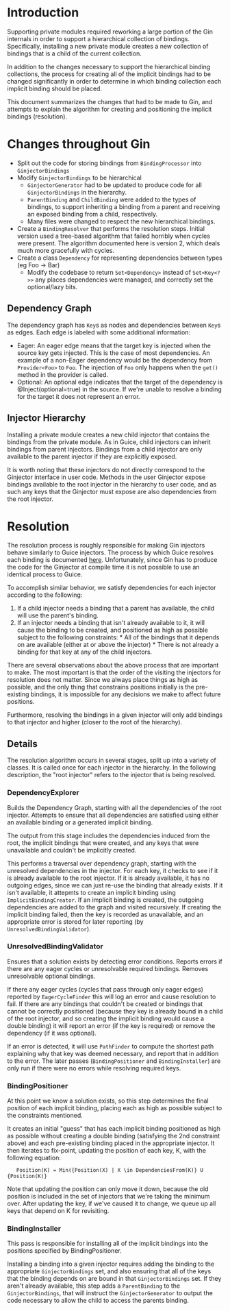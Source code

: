 # Introduction #

Supporting private modules required reworking a large portion of the Gin internals in order to support a hierarchical collection of bindings.  Specifically, installing a new private module creates a new collection of bindings that is a child of the current collection.

In addition to the changes necessary to support the hierarchical binding collections, the process for creating all of the implicit bindings had to be changed significantly in order to determine in which binding collection each implicit binding should be placed.

This document summarizes the changes that had to be made to Gin, and attempts to explain the algorithm for creating and positioning the implicit bindings (resolution).

# Changes throughout Gin #

  * Split out the code for storing bindings from `BindingProcessor` into `GinjectorBindings`
  * Modify `GinjectorBindings` to be hierarchical
    * `GinjectorGenerator` had to be updated to produce code for all `GinjectorBindings` in the hierarchy.
    * `ParentBinding` and `ChildBinding` were added to the types of bindings, to support inheriting a binding from a parent and receiving an exposed binding from a child, respectively.
    * Many files were changed to respect the new hierarchical bindings.
  * Create a `BindingResolver` that performs the resolution steps.  Initial version used a tree-based algorithm that failed horribly when cycles were present.  The algorithm documented here is version 2, which deals much more gracefully with cycles.
  * Create a class `Dependency` for representing dependencies between types (eg Foo -> Bar)
    * Modify the codebase to return `Set<Dependency>` instead of `Set<Key<?>>` any places dependencies were managed, and correctly set the optional/lazy bits.

## Dependency Graph ##

The dependency graph has `Key`s as nodes and dependencies between `Key`s as edges.  Each edge is labeled with some additional information:
  * Eager:  An eager edge means that the target key is injected when the source key gets injected.  This is the case of most dependencies.  An example of a non-Eager dependency would be the dependency from `Provider<Foo>` to `Foo`.  The injection of `Foo` only happens when the `get()` method in the provider is called.
  * Optional: An optional edge indicates that the target of the dependency is @Inject(optional=true) in the source.  If we're unable to resolve a binding for the target it does not represent an error.

## Injector Hierarchy ##

Installing a private module creates a new child injector that contains the bindings from the private module.  As in Guice, child injectors can inherit bindings from parent injectors.  Bindings from a child injector are only available to the parent injector if they are explicitly exposed.

It is worth noting that these injectors do not directly correspond to the Ginjector interface in user code.  Methods in the user Ginjector expose bindings available to the root injector in the hierarchy to user code, and as such any keys that the Ginjector must expose are also dependencies from the root injector.

# Resolution #

The resolution process is roughly responsible for making Gin injectors behave similarly to Guice injectors.  The process by which Guice resolves each binding is documented [here](http://code.google.com/p/google-guice/wiki/BindingResolution).  Unfortunately, since Gin has to produce the code for the Ginjector at compile time it is not possible to use an identical process to Guice.

To accomplish similar behavior, we satisfy dependencies for each injector according to the following:
  1. If a child injector needs a binding that a parent has available, the child will use the parent's binding.
  1. If an injector needs a binding that isn't already available to it, it will cause the binding to be created, and positioned as high as possible subject to the following constraints:
    * All of the bindings that it depends on are available (either at or above the injector)
    * There is not already a binding for that key at any of the child injectors.

There are several observations about the above process that are important to make.  The most important is that the order of the visiting the injectors for resolution does not matter.  Since we always place things as high as possible, and the only thing that constrains positions initially is the pre-existing bindings, it is impossible for any decisions we make to affect future positions.

Furthermore, resolving the bindings in a given injector will only add bindings to that injector and higher (closer to the root of the hierarchy).

## Details ##

The resolution algorithm occurs in several stages, split up into a variety of classes.  It is called once for each injector in the hierarchy.  In the following description, the "root injector" refers to the injector that is being resolved.

### DependencyExplorer ###
Builds the Dependency Graph, starting with all the dependencies of the root injector.  Attempts to ensure that all dependencies are satisfied using either an available binding or a generated implicit binding.

The output from this stage includes the dependencies induced from the root, the implicit bindings that were created, and any keys that were unavailable and couldn't be implicitly created.

This performs a traversal over dependency graph, starting with the unresolved dependencies in the injector.  For each key, it checks to see if it is already available to the root injector.  If it is already available, it has no outgoing edges, since we can just re-use the binding that already exists.  If it isn't available, it attepmts to create an implicit binding using `ImplicitBindingCreator`.  If an implicit binding is created, the outgoing dependencies are added to the graph and visited recursively.  If creating the implicit binding failed, then the key is recorded as unavailable, and an appropriate error is stored for later reporting (by `UnresolvedBindingValidator`).

### UnresolvedBindingValidator ###
Ensures that a solution exists by detecting error conditions.  Reports errors if there are any eager cycles or unresolvable required bindings.  Removes unresolvable optional bindings.

If there any eager cycles (cycles that pass through only eager edges) reported by `EagerCycleFinder` this will log an error and cause resolution to fail.  If there are any bindings that couldn't be created or bindings that cannot be correctly positioned (because they key is already bound in a child of the root injector, and so creating the implicit binding would cause a double binding) it will report an error (if the key is required) or remove the dependency (if it was optional).

If an error is detected, it will use `PathFinder` to compute the shortest path explaining why that key was deemed necessary, and report that in addition to the error.  The later passes (`BindingPositioner` and `BindingInstaller`) are only run if there were no errors while resolving required keys.

### BindingPositioner ###
At this point we know a solution exists, so this step determines the final position of each implicit binding, placing each as high as possible subject to the constraints mentioned.

It creates an initial "guess" that has each implicit binding positioned as high as possible without creating a double binding (satisfying the 2nd constraint above) and each pre-existing binding placed in the appropriate injector.  It then iterates to fix-point, updating the position of each key, K, with the following equation:
```
   Position(K) = Min({Position(X) | X \in DependenciesFrom(K)} U {Position(K)}
```
Note that updating the position can only move it down, because the old position is included in the set of injectors that we're taking the minimum over.  After updating the key, if we've caused it to change, we queue up all keys that depend on K for revisiting.

### BindingInstaller ###
This pass is responsible for installing all of the implicit bindings into the positions specified by BindingPositioner.

Installing a binding into a given injector requires adding the binding to the appropriate `GinjectorBindings` set, and also ensuring that all of the keys that the binding depends on are bound in that `GinjectorBindings` set.  If they aren't already available, this step adds a `ParentBinding` to the `GinjectorBindings`, that will instruct the `GinjectorGenerator` to output the code necessary to allow the child to access the parents binding.